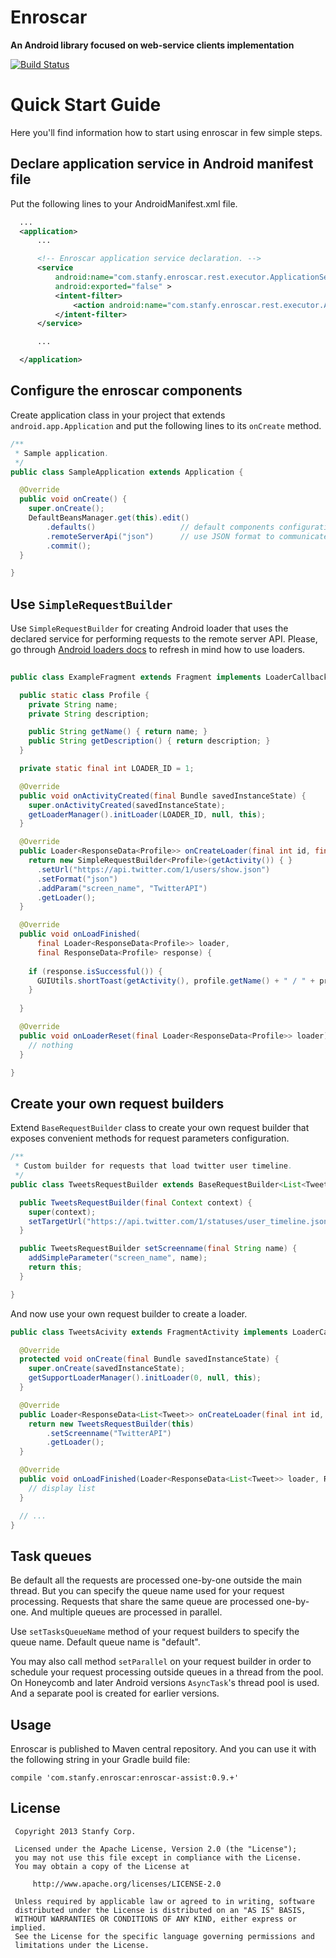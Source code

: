 Enroscar
=======

**An Android library focused on web-service clients implementation**

[![Build Status](https://secure.travis-ci.org/stanfy/enroscar.png?branch=master)](http://travis-ci.org/stanfy/enroscar)

Quick Start Guide
=================
Here you'll find information how to start using enroscar in few simple steps.

Declare application service in Android manifest file
----------------------------------------------------

Put the following lines to your AndroidManifest.xml file.
```xml      
  ...
  <application>
      ...

      <!-- Enroscar application service declaration. -->    
      <service
          android:name="com.stanfy.enroscar.rest.executor.ApplicationService"
          android:exported="false" >
          <intent-filter>
              <action android:name="com.stanfy.enroscar.rest.executor.ApiMethods" />
          </intent-filter>
      </service>

      ...

  </application>
```
Configure the enroscar components
---------------------------------

Create application class in your project that extends `android.app.Application` and put the following lines to its `onCreate` method.
```java
/**
 * Sample application.
 */
public class SampleApplication extends Application {

  @Override
  public void onCreate() {
    super.onCreate();
    DefaultBeansManager.get(this).edit()
        .defaults()                   // default components configuration
        .remoteServerApi("json")      // use JSON format to communicate with remote server
        .commit();
  }

}
```

Use `SimpleRequestBuilder`
--------------------------

Use `SimpleRequestBuilder` for creating Android loader that uses the declared service for performing requests to the remote server API.
Please, go through [Android loaders docs](http://developer.android.com/guide/components/loaders.html) to refresh in mind how to use loaders.

```java
  
public class ExampleFragment extends Fragment implements LoaderCallbacks<ResponseData<Profile>> {

  public static class Profile {
    private String name;
    private String description;

    public String getName() { return name; }
    public String getDescription() { return description; }
  }

  private static final int LOADER_ID = 1;

  @Override
  public void onActivityCreated(final Bundle savedInstanceState) {
    super.onActivityCreated(savedInstanceState);
    getLoaderManager().initLoader(LOADER_ID, null, this);
  }

  @Override
  public Loader<ResponseData<Profile>> onCreateLoader(final int id, final Bundle args) {
    return new SimpleRequestBuilder<Profile>(getActivity()) { }
      .setUrl("https://api.twitter.com/1/users/show.json")
      .setFormat("json")
      .addParam("screen_name", "TwitterAPI")
      .getLoader();
  }

  @Override
  public void onLoadFinished(
      final Loader<ResponseData<Profile>> loader, 
      final ResponseData<Profile> response) {
    
    if (response.isSuccessful()) {
      GUIUtils.shortToast(getActivity(), profile.getName() + " / " + profile.getDescription());
    }
    
  }

  @Override
  public void onLoaderReset(final Loader<ResponseData<Profile>> loader) {
    // nothing
  }

}

```

Create your own request builders
--------------------------------

Extend `BaseRequestBuilder` class to create your own request builder that exposes convenient methods for request parameters configuration.

```java
/**
 * Custom builder for requests that load twitter user timeline.
 */
public class TweetsRequestBuilder extends BaseRequestBuilder<List<Tweet>> {

  public TweetsRequestBuilder(final Context context) {
    super(context);
    setTargetUrl("https://api.twitter.com/1/statuses/user_timeline.json");
  }

  public TweetsRequestBuilder setScreenname(final String name) {
    addSimpleParameter("screen_name", name);
    return this;
  }

}
```

And now use your own request builder to create a loader.

```java
public class TweetsAcivity extends FragmentActivity implements LoaderCallbacks<ResponseData<List<Tweet>> {

  @Override
  protected void onCreate(final Bundle savedInstanceState) {
    super.onCreate(savedInstanceState);
    getSupportLoaderManager().initLoader(0, null, this);
  }

  @Override
  public Loader<ResponseData<List<Tweet>> onCreateLoader(final int id, final Bundle args) {
    return new TweetsRequestBuilder(this)
        .setScreenname("TwitterAPI")
        .getLoader();
  }

  @Override
  public void onLoadFinished(Loader<ResponseData<List<Tweet>> loader, ResponseData<List<Tweet> data) {
    // display list
  }

  // ...
}
```

Task queues
-----------

Be default all the requests are processed one-by-one outside the main thread.
But you can specify the queue name used for your request processing. Requests that share the same queue are processed one-by-one. And multiple queues are processed in parallel.

Use `setTasksQueueName` method of your request builders to specify the queue name.
Default queue name is "default".

You may also call method `setParallel` on your request builder in order to schedule your request processing outside queues in a thread from the pool.
On Honeycomb and later Android versions `AsyncTask`'s thread pool is used. And a separate pool is created for earlier versions.

Usage
-----

Enroscar is published to Maven central repository. And you can use it with the following string in your Gradle build file:

```
compile 'com.stanfy.enroscar:enroscar-assist:0.9.+'
```


License
-------

     Copyright 2013 Stanfy Corp.

     Licensed under the Apache License, Version 2.0 (the "License");
     you may not use this file except in compliance with the License.
     You may obtain a copy of the License at

         http://www.apache.org/licenses/LICENSE-2.0

     Unless required by applicable law or agreed to in writing, software
     distributed under the License is distributed on an "AS IS" BASIS,
     WITHOUT WARRANTIES OR CONDITIONS OF ANY KIND, either express or implied.
     See the License for the specific language governing permissions and
     limitations under the License.
